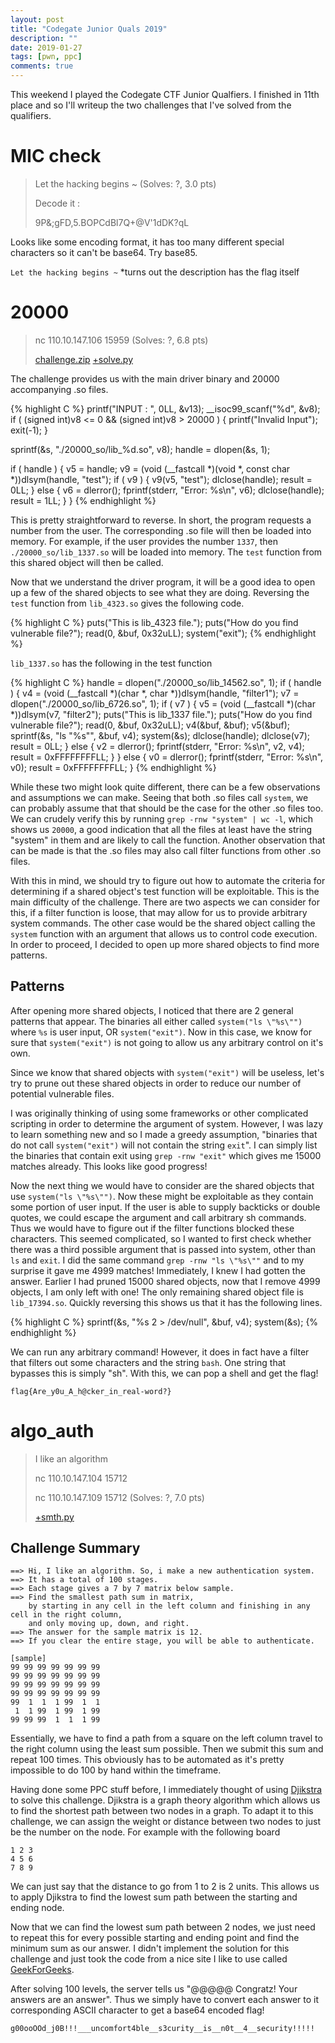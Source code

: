```yaml
---
layout: post
title: "Codegate Junior Quals 2019"
description: ""
date: 2019-01-27
tags: [pwn, ppc]
comments: true
---
```


This weekend I played the Codegate CTF Junior Qualfiers. I finished in 11th place and so I'll writeup the two challenges that I've solved from the qualifiers.

# MIC check
> Let the hacking begins ~ (Solves: ?, 3.0 pts)
>
> Decode it :
> 
> 9P&;gFD,5.BOPCdBl7Q+@V'1dDK?qL

Looks like some encoding format, it has too many different special characters so it can't be base64. Try base85.

`Let the hacking begins ~` \*turns out the description has the flag itself



# 20000
> nc 110.10.147.106 15959 (Solves: ?, 6.8 pts)
>
> [challenge.zip][challenge] [+solve.py][solve]

The challenge provides us with the main driver binary and 20000 accompanying .so files.

{% highlight C %}
printf("INPUT : ", 0LL, &v13);
__isoc99_scanf("%d", &v8);
if ( (signed int)v8 <= 0 && (signed int)v8 > 20000 )
{
printf("Invalid Input");
exit(-1);
}

sprintf(&s, "./20000_so/lib_%d.so", v8);
handle = dlopen(&s, 1);

if ( handle )
{
	v5 = handle;
	v9 = (void (__fastcall *)(void *, const char *))dlsym(handle, "test");
	if ( v9 )
	{
	  v9(v5, "test");
	  dlclose(handle);
	  result = 0LL;
	}
	else
	{
	  v6 = dlerror();
	  fprintf(stderr, "Error: %s\n", v6);
	  dlclose(handle);
	  result = 1LL;
	}
}
{% endhighlight %}

This is pretty straightforward to reverse. In short, the program requests a number from the user. The corresponding .so file will then be loaded into memory. For example, if the user provides the number `1337`, then `./20000_so/lib_1337.so` will be loaded into memory. The `test` function from this shared object will then be called.

Now that we understand the driver program, it will be a good idea to open up a few of the shared objects to see what they are doing. Reversing the `test` function from `lib_4323.so` gives the following code.

{% highlight C %}
puts("This is lib_4323 file.");
puts("How do you find vulnerable file?");
read(0, &buf, 0x32uLL);
system("exit");
{% endhighlight %}

`lib_1337.so` has the following in the test function

{% highlight C %}
handle = dlopen("./20000_so/lib_14562.so", 1);
if ( handle )
{
	v4 = (void (__fastcall *)(char *, char *))dlsym(handle, "filter1");
	v7 = dlopen("./20000_so/lib_6726.so", 1);
	if ( v7 )
	{
		v5 = (void (__fastcall *)(char *))dlsym(v7, "filter2");
		puts("This is lib_1337 file.");
		puts("How do you find vulnerable file?");
		read(0, &buf, 0x32uLL);
		v4(&buf, &buf);
		v5(&buf);
		sprintf(&s, "ls \"%s\"", &buf, v4);
		system(&s);
		dlclose(handle);
		dlclose(v7);
		result = 0LL;
	}
	else
	{
		v2 = dlerror();
		fprintf(stderr, "Error: %s\n", v2, v4);
		result = 0xFFFFFFFFLL;
	}
}
else
{
	v0 = dlerror();
	fprintf(stderr, "Error: %s\n", v0);
	result = 0xFFFFFFFFLL;
}
{% endhighlight %}

While these two might look quite different, there can be a few observations and assumptions we can make. Seeing that both .so files call `system`, we can probably assume that that should be the case for the other .so files too. We can crudely verify this by running `grep -rnw "system" | wc -l`, which shows us `20000`, a good indication that all the files at least have the string "system" in them and are likely to call the function. Another observation that can be made is that the .so files may also call filter functions from other .so files.

With this in mind, we should try to figure out how to automate the criteria for determining if a shared object's test function will be exploitable. This is the main difficulty of the challenge. There are two aspects we can consider for this, if a filter function is loose, that may allow for us to provide arbitrary system commands. The other case would be the shared object calling the `system` function with an argument that allows us to control code execution. In order to proceed, I decided to open up more shared objects to find more patterns.

## Patterns
After opening more shared objects, I noticed that there are 2 general patterns that appear. The binaries all either called `system("ls \"%s\"")` where `%s` is user input, OR `system("exit")`. Now in this case, we know for sure that `system("exit")` is not going to allow us any arbitrary control on it's own.

Since we know that shared objects with `system("exit")` will be useless, let's try to prune out these shared objects in order to reduce our number of potential vulnerable files.

I was originally thinking of using some frameworks or other complicated scripting in order to determine the argument of system. However, I was lazy to learn something new and so I made a greedy assumption, "binaries that do not call `system("exit")` will not contain the string `exit`". I can simply list the binaries that contain exit using `grep -rnw "exit"` which gives me 15000 matches already. This looks like good progress!

Now the next thing we would have to consider are the shared objects that use `system("ls \"%s\"")`. Now these might be exploitable as they contain some portion of user input. If the user is able to supply backticks or double quotes, we could escape the argument and call arbitrary sh commands. Thus we would have to figure out if the filter functions blocked these characters. This seemed complicated, so I wanted to first check whether there was a third possible argument that is passed into system, other than `ls` and `exit`. I did the same command `grep -rnw "ls \"%s\""` and to my surprise it gave me 4999 matches! Immediately, I knew I had gotten the answer. Earlier I had pruned 15000 shared objects, now that I remove 4999 objects, I am only left with one! The only remaining shared object file is `lib_17394.so`. Quickly reversing this shows us that it has the following lines.

{% highlight C %}
sprintf(&s, "%s 2 > /dev/null", &buf, v4);
system(&s);
{% endhighlight %}

We can run any arbitrary command! However, it does in fact have a filter that filters out some characters and the string `bash`. One string that bypasses this is simply "sh". With this, we can pop a shell and get the flag!

`flag{Are_y0u_A_h@cker_in_real-word?}`


# algo_auth
> I like an algorithm 
>
> nc 110.10.147.104 15712 
>
> nc 110.10.147.109 15712 (Solves: ?, 7.0 pts)
>
> [+smth.py][smth]

## Challenge Summary
```
==> Hi, I like an algorithm. So, i make a new authentication system.
==> It has a total of 100 stages.
==> Each stage gives a 7 by 7 matrix below sample.
==> Find the smallest path sum in matrix, 
    by starting in any cell in the left column and finishing in any cell in the right column, 
    and only moving up, down, and right.
==> The answer for the sample matrix is 12.
==> If you clear the entire stage, you will be able to authenticate.

[sample]
99 99 99 99 99 99 99 
99 99 99 99 99 99 99 
99 99 99 99 99 99 99 
99 99 99 99 99 99 99 
99  1  1  1 99  1  1 
 1  1 99  1 99  1 99 
99 99 99  1  1  1 99
```

Essentially, we have to find a path from a square on the left column travel to the right column using the least sum possible. Then we submit this sum and repeat 100 times. This obviously has to be automated as it's pretty impossible to do 100 by hand within the timeframe.

Having done some PPC stuff before, I immediately thought of using [Djikstra](https://en.wikipedia.org/wiki/Dijkstra%27s_algorithm) to solve this challenge. Djikstra is a graph theory algorithm which allows us to find the shortest path between two nodes in a graph. To adapt it to this challenge, we can assign the weight or distance between two nodes to just be the number on the node. For example with the following board
```
1 2 3
4 5 6
7 8 9
```
We can just say that the distance to go from 1 to 2 is 2 units. This allows us to apply Djikstra to find the lowest sum path between the starting and ending node.

Now that we can find the lowest sum path between 2 nodes, we just need to repeat this for every possible starting and ending point and find the minimum sum as our answer. I didn't implement the solution for this challenge and just took the code from a nice site I like to use called [GeekForGeeks](https://www.geeksforgeeks.org/dijkstras-shortest-path-algorithm-greedy-algo-7/).

After solving 100 levels, the server tells us "@@@@@ Congratz! Your answers are an answer". Thus we simply have to convert each answer to it corresponding ASCII character to get a base64 encoded flag!

`g00ooOOd_j0B!!!___uncomfort4ble__s3curity__is__n0t__4__security!!!!!`

[solve]:{{site.baseurl}}/ctf/Codegate19/20000/solve.py
[smth]:{{site.baseurl}}/ctf/Codegate19/algo_auth/smth.py
[challenge]:{{site.baseurl}}/ctf/Codegate19/20000/challenge.zip